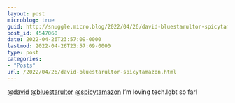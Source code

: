 ```yaml
---
layout: post
microblog: true
guid: http://snuggle.micro.blog/2022/04/26/david-bluestarultor-spicytamazon.html
post_id: 4547060
date: 2022-04-26T23:57:09-0000
lastmod: 2022-04-26T23:57:09-0000
type: post
categories:
- "Posts"
url: /2022/04/26/david-bluestarultor-spicytamazon.html
---
```

<p><span class="h-card" translate="no"><a href="https://tech.lgbt/@david" class="u-url mention">@<span>david</span></a></span> <span class="h-card" translate="no"><a href="https://tech.lgbt/@bluestarultor" class="u-url mention">@<span>bluestarultor</span></a></span> <span class="h-card" translate="no"><a href="https://tech.lgbt/@spicytamazon" class="u-url mention">@<span>spicytamazon</span></a></span> I’m loving tech.lgbt so far!</p>
